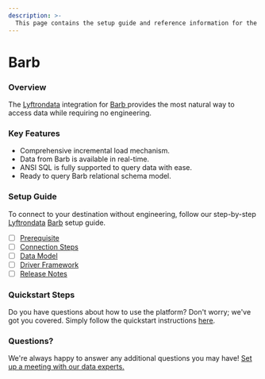 ```yaml
---
description: >-
  This page contains the setup guide and reference information for the Barb source connector.
---
```


# Barb

### Overview

The [Lyftrondata](https://www.lyftrondata.com/) integration for [Barb](https://www.lyftrondata.com/integration/barb/)[ ](https://www.lyftrondata.com/integration/barb/)provides the most natural way to access data while requiring no engineering.

### Key Features

* Comprehensive incremental load mechanism.
* Data from Barb is available in real-time.&#x20;
* ANSI SQL is fully supported to query data with ease.
* Ready to query Barb relational schema model.

### Setup Guide

To connect to your destination without engineering, follow our step-by-step [Lyftrondata](https://www.lyftrondata.com/)  [Barb](https://www.lyftrondata.com/integration/barb/) setup guide.

* [ ] [Prerequisite](../../marketing-analytics/barb/prerequisite.md)
* [ ] [Connection Steps](../../marketing-analytics/barb/connection-steps.md)
* [ ] [Data Model](../../marketing-analytics/barb/data-model/)
* [ ] [Driver Framework](../../marketing-analytics/barb/driver-framework/)
* [ ] [Release Notes](../../marketing-analytics/barb/release-notes.md)

### Quickstart Steps

Do you have questions about how to use the platform? Don't worry; we've got you covered. Simply follow the quickstart instructions [here](../../../quickstart-steps.md).

### Questions? <a href="#questions" id="questions"></a>

We're always happy to answer any additional questions you may have! [Set up a meeting with our data experts.](https://www.lyftrondata.com/book-a-meeting/)

